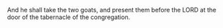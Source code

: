 And he shall take the two goats, and present them before the LORD at the door of the tabernacle of the congregation.
